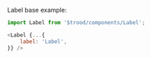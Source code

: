 Label base example:

```js
import Label from '$trood/components/Label';

<Label {...{
    label: 'Label',
}} />
```
